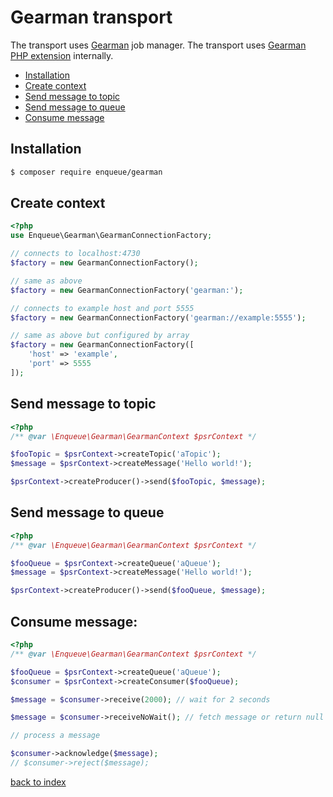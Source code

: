 # Gearman transport

The transport uses [Gearman](http://gearman.org/) job manager. 
The transport uses [Gearman PHP extension](http://php.net/manual/en/book.gearman.php) internally.      

* [Installation](#installation)
* [Create context](#create-context)
* [Send message to topic](#send-message-to-topic)
* [Send message to queue](#send-message-to-queue)
* [Consume message](#consume-message)

## Installation

```bash
$ composer require enqueue/gearman
```


## Create context

```php
<?php
use Enqueue\Gearman\GearmanConnectionFactory;

// connects to localhost:4730
$factory = new GearmanConnectionFactory();

// same as above
$factory = new GearmanConnectionFactory('gearman:');

// connects to example host and port 5555
$factory = new GearmanConnectionFactory('gearman://example:5555');

// same as above but configured by array
$factory = new GearmanConnectionFactory([
    'host' => 'example',
    'port' => 5555
]);
```

## Send message to topic

```php
<?php
/** @var \Enqueue\Gearman\GearmanContext $psrContext */

$fooTopic = $psrContext->createTopic('aTopic');
$message = $psrContext->createMessage('Hello world!');

$psrContext->createProducer()->send($fooTopic, $message);
```

## Send message to queue 

```php
<?php
/** @var \Enqueue\Gearman\GearmanContext $psrContext */

$fooQueue = $psrContext->createQueue('aQueue');
$message = $psrContext->createMessage('Hello world!');

$psrContext->createProducer()->send($fooQueue, $message);
```

## Consume message:

```php
<?php
/** @var \Enqueue\Gearman\GearmanContext $psrContext */

$fooQueue = $psrContext->createQueue('aQueue');
$consumer = $psrContext->createConsumer($fooQueue);

$message = $consumer->receive(2000); // wait for 2 seconds

$message = $consumer->receiveNoWait(); // fetch message or return null immediately 

// process a message

$consumer->acknowledge($message);
// $consumer->reject($message);
```

[back to index](../index.md)